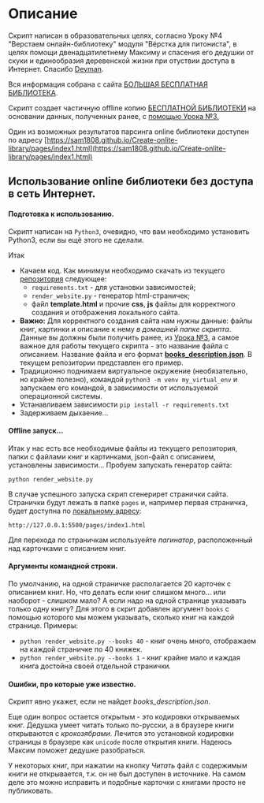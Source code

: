 # Описание

Скрипт написан в образовательных целях, согласно Уроку №4 "Верстаем онлайн-библиотеку" модуля "Вёрстка для питониста", в целях помощи двенадцатилетнему Максиму и спасения его дедушки от скуки и единообразия деревенской жизни при отуствии доступа в Интернет. Спасибо [Devman](https://dvmn.org/).

Вся информация собрана с сайта [БОЛЬШАЯ БЕСПЛАТНАЯ БИБЛИОТЕКА](http://tululu.org/).

Скрипт создает частичную offline копию [БЕСПЛАТНОЙ БИБЛИОТЕКИ](https://sam1808.github.io/Create-onlite-library/pages/index1.html) на основании данных, полученных ранее, с [помощью Урока №3.](https://github.com/Sam1808/site-layout/tree/master/online_library_parsing)  

Один из возможных результатов парсинга online библиотеки доступен по адресу [https://sam1808.github.io/Create-onlite-library/pages/index1.html](https://sam1808.github.io/Create-onlite-library/pages/index1.html)

## Использование online библиотеки без доступа в сеть Интернет.

#### Подготовка к использованию.

Скрипт написан на `Python3`, очевидно, что вам необходимо установить Python3, если вы ещё этого не сделали.

Итак
- Качаем код. Как минимум необходимо скачать из текущего [репозитория](https://github.com/Sam1808/Create-onlite-library) следующее:
  - `requirements.txt` - для установки зависимостей;
  - `render_website.py` - генератор html-страничек;
  - файл **template.html** и прочие **css**, **js** файлы для корректного создания и отображения локального сайта.
- **Важно:** Для корректного создания сайта нам нужны данные: файлы книг, картинки и описание к нему *в домашней папке скрипта*. Данные вы должны были получить ранее, из [Урока №3](https://github.com/Sam1808/site-layout/tree/master/online_library_parsing), а самое важное для работы текущего скрипта - это название файла с описанием. Название файла и его формат [**books_description.json**](https://github.com/Sam1808/Create-onlite-library/blob/master/books_description.json). В текущем репозитории представлен его пример.
- Традиционно поднимаем виртуальное окружение (необязательно, но крайне полезно), командой `python3 -m venv my_virtual_env` и запускаем его командой, в зависимости от используемой операционной системы.
- Устанавливаем зависимости `pip install -r requirements.txt`
- Задерживаем дыхаение...

#### Offline запуск...

Итак у нас есть все необходимые файлы из текущего репозитория, папки с файлами книг и картинками, json-файл с описанием, установлены зависимости... Пробуем запускать генератор сайта:

`python render_website.py`

В случае успешного запуска скрип сгенерирет странички сайта. Странички будут лежать в папке `pages` и, например первая страничка, будет доступна по [локальному адресу](http://127.0.0.1:5500/pages/index1.html):

`http://127.0.0.1:5500/pages/index1.html`

Для перехода по страничкам используейте *пагинатор*, расположенный над карточками с описанием книг.

#### Аргументы командной строки.

По умолчанию, на одной страничке располагается 20 карточек с описанием книг. Но, что делать если книг слишком много... или наоборот - слишком мало? А если надо на одной странице указывать только одну книгу?
Для этого в скрит добавлен аргумент `books` с помощью которого мы можем указывать, сколько книг на каждой странице. Примеры:
 - `python render_website.py --books 40` - книг очень много, отображаем на каждой страничке по 40 книжек.
 - `python render_website.py --books 1` - книг крайне мало и каждая книга достойна своей отдельной странички.

#### Ошибки, про которые уже известно.

Скрипт явно укажет, если не найдет *books_description.json*.

Еще один вопрос остается открытым - это кодировки открываемых книг. Дедушка умеет читать только по-русски, а в браузере книги открываются с *крокозябрами*. Лечится это установкой кодировки страницы в браузере как `unicode` после открытия книги. Надеюсь Максим поможет дедушке разобраться.

У некоторых книг, при нажатии на кнопку *Читать* файл с содержимым книги не открывается, т.к. он не был доступен в источнике. На самом деле это можно исправить и подобные карточки с книгами просто не публиковать.
